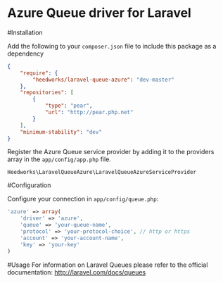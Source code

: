 Azure Queue driver for Laravel
======================

#Installation

Add the following to your `composer.json` file to include this package as a dependency
```json
{
    "require": {
        "heedworks/laravel-queue-azure": "dev-master"
    },          
    "repositories": [
        {
            "type": "pear",
            "url": "http://pear.php.net"
        }
    ],
    "minimum-stability": "dev"
}
```

Register the Azure Queue service provider by adding it to the providers array in the `app/config/app.php` file.
```
Heedworks\LaravelQueueAzure\LaravelQueueAzureServiceProvider
```

#Configuration

Configure your connection in `app/config/queue.php`:
```php
'azure' => array(
    'driver' => 'azure',    
    'queue' => 'your-queue-name',
    'protocol' => 'your-protocol-choice', // http or https
    'account' => 'your-account-name',
    'key' => 'your-key'
)
```

#Usage
For information on Laravel Queues please refer to the official documentation: http://laravel.com/docs/queues
